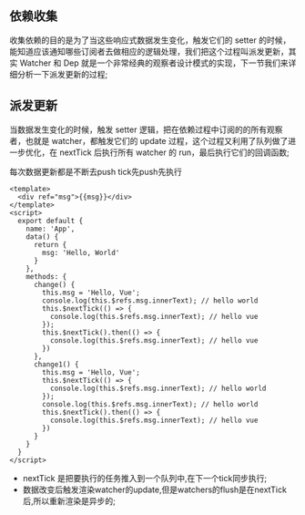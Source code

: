 ## 依赖收集
收集依赖的目的是为了当这些响应式数据发生变化，触发它们的 setter 的时候，能知道应该通知哪些订阅者去做相应的逻辑处理，我们把这个过程叫派发更新，其实 Watcher 和 Dep 就是一个非常经典的观察者设计模式的实现，下一节我们来详细分析一下派发更新的过程;

## 派发更新
当数据发生变化的时候，触发 setter 逻辑，把在依赖过程中订阅的的所有观察者，也就是 watcher，都触发它们的 update 过程，这个过程又利用了队列做了进一步优化，在 nextTick 后执行所有 watcher 的 run，最后执行它们的回调函数;

每次数据更新都是不断去push tick先push先执行

```vue
<template>
  <div ref="msg">{{msg}}</div>
</template>
<script>
  export default {
    name: 'App',
    data() {
      return {
        msg: 'Hello, World'
      }
    },
    methods: {
      change() {
        this.msg = 'Hello, Vue';
        console.log(this.$refs.msg.innerText); // hello world
        this.$nextTick(() => {
          console.log(this.$refs.msg.innerText); // hello vue
        });
        this.$nextTick().then(() => {
          console.log(this.$refs.msg.innerText); // hello vue
        })
      },
      change1() {
        this.msg = 'Hello, Vue';
        this.$nextTick(() => {
          console.log(this.$refs.msg.innerText); // hello world
        });
        console.log(this.$refs.msg.innerText); // hello world
        this.$nextTick().then(() => {
          console.log(this.$refs.msg.innerText); // hello vue
        })
      }
    }
  }
</script>
```
- nextTick 是把要执行的任务推入到一个队列中,在下一个tick同步执行;
- 数据改变后触发渲染watcher的update,但是watchers的flush是在nextTick后,所以重新渲染是异步的;
